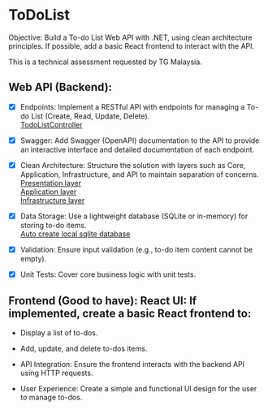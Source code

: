 # ToDoList
Objective: Build a To-do List Web API with .NET, using clean architecture principles. If possible, add a basic React frontend to interact with the API.

This is a technical assessment requested by TG Malaysia.

## Web API (Backend):


-  [x] Endpoints: Implement a RESTful API with endpoints for managing a To-do List (Create, Read, Update, Delete).  
       [TodoListController](todolist.Server/Controllers/TodoListController.cs)
       

-  [x] Swagger: Add Swagger (OpenAPI) documentation to the API to provide an interactive interface and detailed documentation of each endpoint.

-  [x] Clean Architecture: Structure the solution with layers such as Core, Application, Infrastructure, and API to maintain separation of concerns.
       [Presentation layer](todolist.client)  
       [Application layer](todolist.Server/Controllers)  
       [Infrastructure layer](todolist.Server/Models)  

-  [x] Data Storage: Use a lightweight database (SQLite or in-memory) for storing to-do items.  
       [Auto create local sqlite database](todolist.Server/ToDoList.db)

-  [x] Validation: Ensure input validation (e.g., to-do item content cannot be empty).

-  [x] Unit Tests: Cover core business logic with unit tests.

## Frontend (Good to have): React UI: If implemented, create a basic React frontend to:

-  Display a list of to-dos.

-  Add, update, and delete to-dos items.

-  API Integration: Ensure the frontend interacts with the backend API using HTTP requests.

-  User Experience: Create a simple and functional UI design for the user to manage to-dos.
